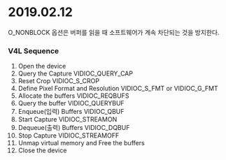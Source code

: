 2019.02.12
============================
O_NONBLOCK 옵션은 버퍼를 읽을 때 소프트웨어가 계속 차단되는 것을 방지한다.

### V4L Sequence
1. Open the device
2. Query the Capture VIDIOC_QUERY_CAP
3. Reset Crop VIDIOC_S_CROP
4. Define Pixel Format and Resolution VIDIOC_S_FMT or VIDIOC_G_FMT
5. Allocate the buffers VIDIOC_REQBUFS
6. Query the buffer VIDIOC_QUERYBUF
7. Enqueue(입력) Buffers VIDIOC_QBUF 
8. Start Capture VIDIOC_STREAMON
9. Dequeue(출력) Buffers VIDIOC_DQBUF
10. Stop Capture VIDIOC_STREAMOFF
11. Unmap virtual memory and Free the buffers
12. Close the device
